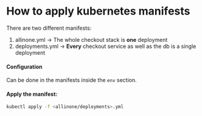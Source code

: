 # How to apply kubernetes manifests
There are two different manifests:
1. allinone.yml -> The whole checkout stack is **one** deployment
1. deployments.yml -> **Every** checkout service as well as the db is a single deployment

#### Configuration
Can be done in the manifests inside the `env` section.


#### Apply the manifest:
```bash
kubectl apply -f <allinone/deployments>.yml
```